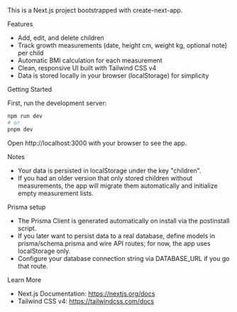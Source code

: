 This is a Next.js project bootstrapped with create-next-app.

Features
- Add, edit, and delete children
- Track growth measurements (date, height cm, weight kg, optional note) per child
- Automatic BMI calculation for each measurement
- Clean, responsive UI built with Tailwind CSS v4
- Data is stored locally in your browser (localStorage) for simplicity

Getting Started

First, run the development server:

```bash
npm run dev
# or
pnpm dev
```

Open http://localhost:3000 with your browser to see the app.

Notes
- Your data is persisted in localStorage under the key "children".
- If you had an older version that only stored children without measurements, the app will migrate them automatically and initialize empty measurement lists.

Prisma setup

- The Prisma Client is generated automatically on install via the postinstall script.
- If you later want to persist data to a real database, define models in prisma/schema.prisma and wire API routes; for now, the app uses localStorage only.
- Configure your database connection string via DATABASE_URL if you go that route.

Learn More
- Next.js Documentation: https://nextjs.org/docs
- Tailwind CSS v4: https://tailwindcss.com/docs

